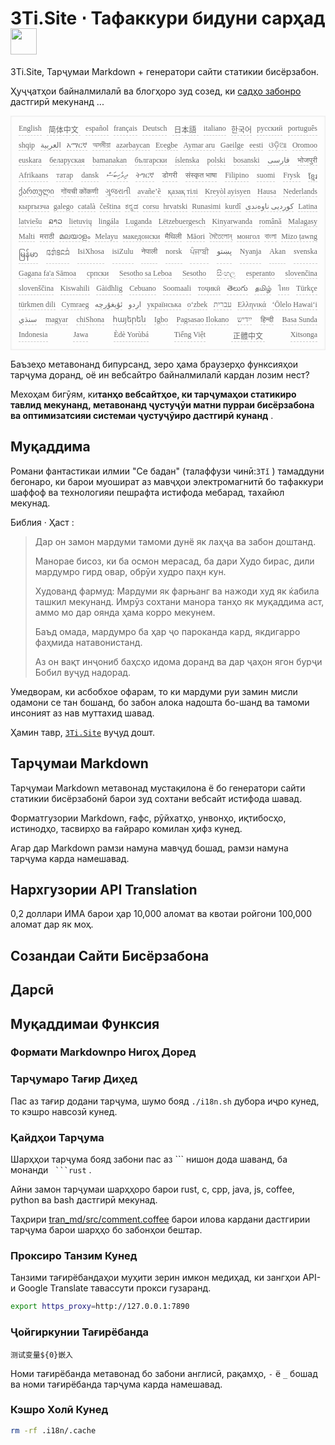 <h1 style="justify-content:space-between">3Ti.Site ⋅ Тафаккури бидуни сарҳад <img src="//i-01.eu.org/3Ti/logo.svg" style="user-select:none;margin-top:-1px;width:42px"></h1>

3Ti.Site, Тарҷумаи Markdown + генератори сайти статикии бисёрзабон.

Ҳуҷҷатҳои байналмилалӣ ва блогҳоро зуд созед, ки [садҳо забонро](https://github.com/i18n-site/node/blob/main/lang/src/index.js) дастгирӣ мекунанд ...

<pre class="langli" style="display:flex;flex-wrap:wrap;background:transparent;border:1px solid #eee;font-size:12px;box-shadow:0 0 3px inset #eee;padding:12px 5px 4px 12px;justify-content:space-between;"><style>pre.langli i{font-weight:300;font-family:s;margin-right:7px;margin-bottom:8px;font-style:normal;color:#666;border-bottom:1px dashed #ccc;}</style><i>English</i><i> 简体中文 </i><i>español</i><i>français</i><i>Deutsch</i><i> 日本語 </i><i>italiano</i><i>한국어</i><i>русский</i><i>português</i><i>shqip</i><i>‫العربية‬</i><i>አማርኛ</i><i>অসমীয়া</i><i>azərbaycan</i><i>Eʋegbe</i><i>Aymar aru</i><i>Gaeilge</i><i>eesti</i><i>ଓଡ଼ିଆ</i><i>Oromoo</i><i>euskara</i><i>беларуская</i><i>bamanakan</i><i>български</i><i>íslenska</i><i>polski</i><i>bosanski</i><i>‫فارسی‬</i><i>भोजपुरी</i><i>Afrikaans</i><i>татар</i><i>dansk</i><i>‫ދިވެހިބަސް‬</i><i>ትግርኛ</i><i>डोगरी</i><i>संस्कृत भाषा</i><i>Filipino</i><i>suomi</i><i>Frysk</i><i>ខ្មែរ</i><i>ქართული</i><i>गोंयची कोंकणी</i><i>ગુજરાતી</i><i>avañe’ẽ</i><i>қазақ тілі</i><i>Kreyòl ayisyen</i><i>Hausa</i><i>Nederlands</i><i>кыргызча</i><i>galego</i><i>català</i><i>čeština</i><i>ಕನ್ನಡ</i><i>corsu</i><i>hrvatski</i><i>Runasimi</i><i>kurdî</i><i>‫کوردیی ناوەندی‬</i><i>Latina</i><i>latviešu</i><i>ລາວ</i><i>lietuvių</i><i>lingála</i><i>Luganda</i><i>Lëtzebuergesch</i><i>Kinyarwanda</i><i>română</i><i>Malagasy</i><i>Malti</i><i>मराठी</i><i>മലയാളം</i><i>Melayu</i><i>македонски</i><i>मैथिली</i><i>Māori</i><i>মৈতৈলোন্</i><i>монгол</i><i>বাংলা</i><i>Mizo ṭawng</i><i>မြန်မာ</i><i>𞄀𞄄𞄰𞄩𞄍𞄜𞄰</i><i>IsiXhosa</i><i>isiZulu</i><i>नेपाली</i><i>norsk</i><i>ਪੰਜਾਬੀ</i><i>‫پښتو‬</i><i>Nyanja</i><i>Akan</i><i>svenska</i><i>Gagana fa'a Sāmoa</i><i>српски</i><i>Sesotho sa Leboa</i><i>Sesotho</i><i>සිංහල</i><i>esperanto</i><i>slovenčina</i><i>slovenščina</i><i>Kiswahili</i><i>Gàidhlig</i><i>Cebuano</i><i>Soomaali</i><i>тоҷикӣ</i><i>తెలుగు</i><i>தமிழ்</i><i>ไทย</i><i>Türkçe</i><i>türkmen dili</i><i>Cymraeg</i><i>‫ئۇيغۇرچە‬</i><i>‫اردو‬</i><i>українська</i><i>o‘zbek</i><i>‫עברית‬</i><i>Ελληνικά</i><i>ʻŌlelo Hawaiʻi</i><i>‫سنڌي‬</i><i>magyar</i><i>chiShona</i><i>հայերեն</i><i>Igbo</i><i>Pagsasao Ilokano</i><i>‫ייִדיש‬</i><i>हिन्दी</i><i>Basa Sunda</i><i>Indonesia</i><i>Jawa</i><i>Èdè Yorùbá</i><i>Tiếng Việt</i><i> 正體中文 </i><i>Xitsonga</i></pre>

Баъзеҳо метавонанд бипурсанд, зеро ҳама браузерҳо функсияҳои тарҷума доранд, оё ин вебсайтро байналмилалӣ кардан лозим нест?

Мехоҳам бигӯям, ки**танҳо вебсайтҳое, ки тарҷумаҳои статикиро тавлид мекунанд, метавонанд ҷустуҷӯи матни пурраи бисёрзабона ва оптимизатсияи системаи ҷустуҷӯиро дастгирӣ кунанд** .

## Муқаддима

Романи фантастикаи илмии &quot;Се бадан&quot; (талаффузи чинӣ:`3Tǐ` ) тамаддуни бегонаро, ки барои муошират аз мавҷҳои электромагнитӣ бо тафаккури шаффоф ва технологияи пешрафта истифода мебарад, тахайюл мекунад.

Библия · Ҳаст :

> Дар он замон мардуми тамоми дунё як лаҳҷа ва забон доштанд.
>
> Манорае бисоз, ки ба осмон мерасад, ба дари Худо бирас, дили мардумро гирд овар, обрӯи худро паҳн кун.
>
> Худованд фармуд: Мардуми як фарњанг ва нажоди худ як ќабила ташкил мекунанд. Имрӯз сохтани манора танҳо як муқаддима аст, аммо мо дар оянда ҳама корро мекунем.
>
> Баъд омада, мардумро ба ҳар ҷо пароканда кард, якдигарро фаҳмида натавонистанд.
>
> Аз он вақт инҷониб баҳсҳо идома доранд ва дар ҷаҳон ягон бурҷи Бобил вуҷуд надорад.

Умедворам, ки асбобхое офарам, то ки мардуми руи замин мисли одамони се тан бошанд, бо забон алока надошта бо-шанд ва тамоми инсоният аз нав муттахид шавад.

Ҳамин тавр, [`3Ti.Site`](//3Ti.Site) вуҷуд дошт.

## Тарҷумаи Markdown

Тарҷумаи Markdown метавонад мустақилона ё бо генератори сайти статикии бисёрзабонӣ барои зуд сохтани вебсайт истифода шавад.

Форматгузории Markdown, ғафс, рӯйхатҳо, унвонҳо, иқтибосҳо, истинодҳо, тасвирҳо ва ғайраро комилан ҳифз кунед.

Агар дар Markdown рамзи намуна мавҷуд бошад, рамзи намуна тарҷума карда намешавад.

## Нархгузории API Translation

0,2 доллари ИМА барои ҳар 10,000 аломат ва квотаи ройгони 100,000 аломат дар як моҳ.

## Созандаи Сайти Бисёрзабона

## Дарсӣ

## Муқаддимаи Функсия

### Формати Markdownро Нигоҳ Доред

### Тарҷумаро Тағир Диҳед

Пас аз тағир додани тарҷума, шумо бояд `./i18n.sh` дубора иҷро кунед, то кэшро навсозӣ кунед.

### Қайдҳои Тарҷума

Шарҳҳои тарҷума бояд забони пас аз \``` нишон дода шаванд, ба монанди ` ```rust` .

Айни замон тарҷумаи шарҳҳоро барои rust, c, cpp, java, js, coffee, python ва bash дастгирӣ мекунад.

Таҳрири [tran_md/src/comment.coffee](https://github.com/i18n-site/node/blob/main/tran_md/src/comment.coffee) барои илова кардани дастгирии тарҷума барои шарҳҳо бо забонҳои бештар.

### Проксиро Танзим Кунед

Танзими тағирёбандаҳои муҳити зерин имкон медиҳад, ки зангҳои API-и Google Translate тавассути прокси гузаранд.

```bash
export https_proxy=http://127.0.0.1:7890
```

### Ҷойгиркунии Тағирёбанда

```
测试变量${0}嵌入
```

Номи тағирёбанда метавонад бо забони англисӣ, рақамҳо, `-` ё `_` бошад ва номи тағирёбанда тарҷума карда намешавад.

### Кэшро Холӣ Кунед

```bash
rm -rf .i18n/.cache
```
